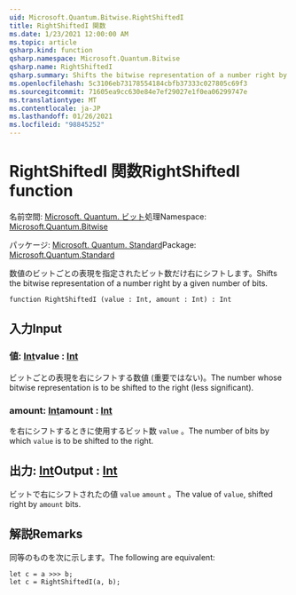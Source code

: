```yaml
---
uid: Microsoft.Quantum.Bitwise.RightShiftedI
title: RightShiftedI 関数
ms.date: 1/23/2021 12:00:00 AM
ms.topic: article
qsharp.kind: function
qsharp.namespace: Microsoft.Quantum.Bitwise
qsharp.name: RightShiftedI
qsharp.summary: Shifts the bitwise representation of a number right by a given number of bits.
ms.openlocfilehash: 5c3106eb73178554184cbfb37333c027805c69f3
ms.sourcegitcommit: 71605ea9cc630e84e7ef29027e1f0ea06299747e
ms.translationtype: MT
ms.contentlocale: ja-JP
ms.lasthandoff: 01/26/2021
ms.locfileid: "98845252"
---
```

# <a name="rightshiftedi-function"></a><span data-ttu-id="1451b-102">RightShiftedI 関数</span><span class="sxs-lookup"><span data-stu-id="1451b-102">RightShiftedI function</span></span>

<span data-ttu-id="1451b-103">名前空間: [Microsoft. Quantum. ビット](xref:Microsoft.Quantum.Bitwise)処理</span><span class="sxs-lookup"><span data-stu-id="1451b-103">Namespace: [Microsoft.Quantum.Bitwise](xref:Microsoft.Quantum.Bitwise)</span></span>

<span data-ttu-id="1451b-104">パッケージ: [Microsoft. Quantum. Standard](https://nuget.org/packages/Microsoft.Quantum.Standard)</span><span class="sxs-lookup"><span data-stu-id="1451b-104">Package: [Microsoft.Quantum.Standard](https://nuget.org/packages/Microsoft.Quantum.Standard)</span></span>


<span data-ttu-id="1451b-105">数値のビットごとの表現を指定されたビット数だけ右にシフトします。</span><span class="sxs-lookup"><span data-stu-id="1451b-105">Shifts the bitwise representation of a number right by a given number of bits.</span></span>

```qsharp
function RightShiftedI (value : Int, amount : Int) : Int
```


## <a name="input"></a><span data-ttu-id="1451b-106">入力</span><span class="sxs-lookup"><span data-stu-id="1451b-106">Input</span></span>

### <a name="value--int"></a><span data-ttu-id="1451b-107">値: [Int](xref:microsoft.quantum.lang-ref.int)</span><span class="sxs-lookup"><span data-stu-id="1451b-107">value : [Int](xref:microsoft.quantum.lang-ref.int)</span></span>

<span data-ttu-id="1451b-108">ビットごとの表現を右にシフトする数値 (重要ではない)。</span><span class="sxs-lookup"><span data-stu-id="1451b-108">The number whose bitwise representation is to be shifted to the right (less significant).</span></span>


### <a name="amount--int"></a><span data-ttu-id="1451b-109">amount: [Int](xref:microsoft.quantum.lang-ref.int)</span><span class="sxs-lookup"><span data-stu-id="1451b-109">amount : [Int](xref:microsoft.quantum.lang-ref.int)</span></span>

<span data-ttu-id="1451b-110">を右にシフトするときに使用するビット数 `value` 。</span><span class="sxs-lookup"><span data-stu-id="1451b-110">The number of bits by which `value` is to be shifted to the right.</span></span>



## <a name="output--int"></a><span data-ttu-id="1451b-111">出力: [Int](xref:microsoft.quantum.lang-ref.int)</span><span class="sxs-lookup"><span data-stu-id="1451b-111">Output : [Int](xref:microsoft.quantum.lang-ref.int)</span></span>

<span data-ttu-id="1451b-112">ビットで右にシフトされたの値 `value` `amount` 。</span><span class="sxs-lookup"><span data-stu-id="1451b-112">The value of `value`, shifted right by `amount` bits.</span></span>

## <a name="remarks"></a><span data-ttu-id="1451b-113">解説</span><span class="sxs-lookup"><span data-stu-id="1451b-113">Remarks</span></span>

<span data-ttu-id="1451b-114">同等のものを次に示します。</span><span class="sxs-lookup"><span data-stu-id="1451b-114">The following are equivalent:</span></span>

```qsharp
let c = a >>> b;
let c = RightShiftedI(a, b);
```